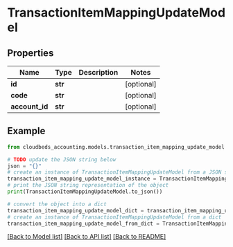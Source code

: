 # TransactionItemMappingUpdateModel


## Properties

Name | Type | Description | Notes
------------ | ------------- | ------------- | -------------
**id** | **str** |  | [optional] 
**code** | **str** |  | [optional] 
**account_id** | **str** |  | [optional] 

## Example

```python
from cloudbeds_accounting.models.transaction_item_mapping_update_model import TransactionItemMappingUpdateModel

# TODO update the JSON string below
json = "{}"
# create an instance of TransactionItemMappingUpdateModel from a JSON string
transaction_item_mapping_update_model_instance = TransactionItemMappingUpdateModel.from_json(json)
# print the JSON string representation of the object
print(TransactionItemMappingUpdateModel.to_json())

# convert the object into a dict
transaction_item_mapping_update_model_dict = transaction_item_mapping_update_model_instance.to_dict()
# create an instance of TransactionItemMappingUpdateModel from a dict
transaction_item_mapping_update_model_from_dict = TransactionItemMappingUpdateModel.from_dict(transaction_item_mapping_update_model_dict)
```
[[Back to Model list]](../README.md#documentation-for-models) [[Back to API list]](../README.md#documentation-for-api-endpoints) [[Back to README]](../README.md)


